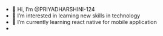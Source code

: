 - 👋 Hi, I’m @PRIYADHARSHINI-124
- 👀 I’m interested in learning new skills in technology
- 🌱 I’m currently learning react native for mobile application
- 

<!---
PRIYADHARSHINI-124/PRIYADHARSHINI-124 is a ✨ special ✨ repository because its `README.md` (this file) appears on your GitHub profile.
You can click the Preview link to take a look at your changes.
--->
